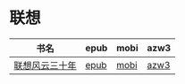 # 联想

| 书名 | epub | mobi | azw3 |
| --- | --- | --- | --- |
| [联想风云三十年](http://ct.dalanmei.com/f/31084289-571786694-523a44) | [epub](http://ct.dalanmei.com/f/31084289-571786694-523a44) | [mobi](http://ct.dalanmei.com/f/31084289-571452924-5f5763) | [azw3](http://ct.dalanmei.com/f/31084289-571885932-99e372) |

